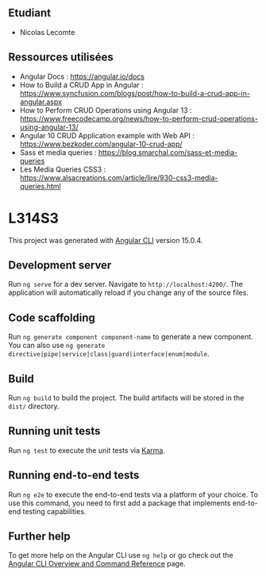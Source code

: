 ## Etudiant
- Nicolas Lecomte

## Ressources utilisées

- Angular Docs : https://angular.io/docs
- How to Build a CRUD App in Angular : https://www.syncfusion.com/blogs/post/how-to-build-a-crud-app-in-angular.aspx
- How to Perform CRUD Operations using Angular 13 : https://www.freecodecamp.org/news/how-to-perform-crud-operations-using-angular-13/
- Angular 10 CRUD Application example with Web API : https://www.bezkoder.com/angular-10-crud-app/
- Sass et media queries : https://blog.smarchal.com/sass-et-media-queries
- Les Media Queries CSS3 : https://www.alsacreations.com/article/lire/930-css3-media-queries.html

# L314S3

This project was generated with [Angular CLI](https://github.com/angular/angular-cli) version 15.0.4.

## Development server

Run `ng serve` for a dev server. Navigate to `http://localhost:4200/`. The application will automatically reload if you change any of the source files.

## Code scaffolding

Run `ng generate component component-name` to generate a new component. You can also use `ng generate directive|pipe|service|class|guard|interface|enum|module`.

## Build

Run `ng build` to build the project. The build artifacts will be stored in the `dist/` directory.

## Running unit tests

Run `ng test` to execute the unit tests via [Karma](https://karma-runner.github.io).

## Running end-to-end tests

Run `ng e2e` to execute the end-to-end tests via a platform of your choice. To use this command, you need to first add a package that implements end-to-end testing capabilities.

## Further help

To get more help on the Angular CLI use `ng help` or go check out the [Angular CLI Overview and Command Reference](https://angular.io/cli) page.
